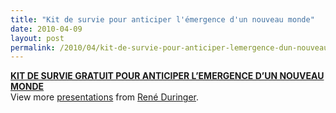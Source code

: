 ```yaml
---
title: "Kit de survie pour anticiper l'émergence d'un nouveau monde"
date: 2010-04-09
layout: post
permalink: /2010/04/kit-de-survie-pour-anticiper-lemergence-dun-nouveau-monde.html
---
```


<div id="__ss_1410458"><strong><a href="http://www.slideshare.net/duringer/kit-de-survie-gratuit-pour-anticiper-lemergence-dun-nouveau-monde" title="KIT DE SURVIE GRATUIT POUR ANTICIPER L’EMERGENCE D’UN NOUVEAU MONDE">KIT DE SURVIE GRATUIT POUR ANTICIPER L’EMERGENCE D’UN NOUVEAU MONDE</a></strong>   <div>View more <a href="http://www.slideshare.net/">presentations</a> from <a href="http://www.slideshare.net/duringer">René Duringer</a>.</div></div>
